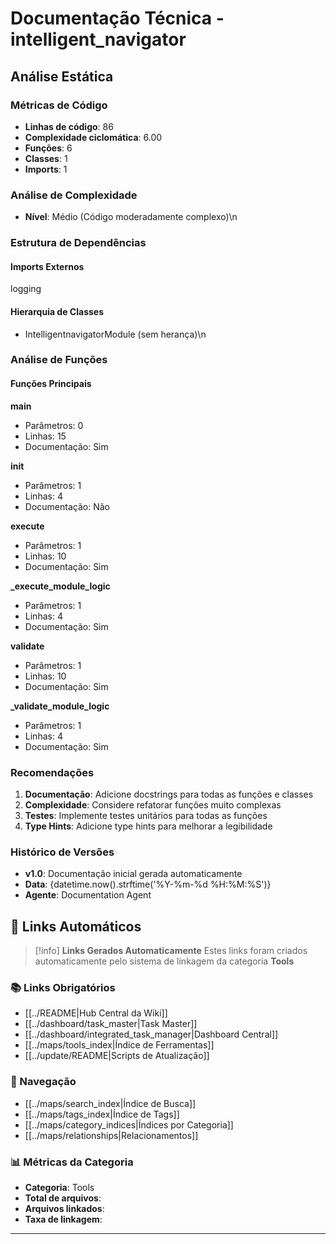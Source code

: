 # Documentação Técnica - intelligent_navigator

## Análise Estática

### Métricas de Código
- **Linhas de código**: 86
- **Complexidade ciclomática**: 6.00
- **Funções**: 6
- **Classes**: 1
- **Imports**: 1

### Análise de Complexidade
- **Nível**: Médio (Código moderadamente complexo)\n
### Estrutura de Dependências

#### Imports Externos
logging

#### Hierarquia de Classes
- IntelligentnavigatorModule (sem herança)\n
### Análise de Funções

#### Funções Principais
**main**
- Parâmetros: 0
- Linhas: 15
- Documentação: Sim

**__init__**
- Parâmetros: 1
- Linhas: 4
- Documentação: Não

**execute**
- Parâmetros: 1
- Linhas: 10
- Documentação: Sim

**_execute_module_logic**
- Parâmetros: 1
- Linhas: 4
- Documentação: Sim

**validate**
- Parâmetros: 1
- Linhas: 10
- Documentação: Sim

**_validate_module_logic**
- Parâmetros: 1
- Linhas: 4
- Documentação: Sim

### Recomendações

1. **Documentação**: Adicione docstrings para todas as funções e classes
2. **Complexidade**: Considere refatorar funções muito complexas
3. **Testes**: Implemente testes unitários para todas as funções
4. **Type Hints**: Adicione type hints para melhorar a legibilidade

### Histórico de Versões

- **v1.0**: Documentação inicial gerada automaticamente
- **Data**: {datetime.now().strftime('%Y-%m-%d %H:%M:%S')}
- **Agente**: Documentation Agent


## 🔗 **Links Automáticos**

> [!info] **Links Gerados Automaticamente**
> Estes links foram criados automaticamente pelo sistema de linkagem da categoria **Tools**

### **📚 Links Obrigatórios**
- [[../README|Hub Central da Wiki]]
- [[../dashboard/task_master|Task Master]]
- [[../dashboard/integrated_task_manager|Dashboard Central]]
- [[../maps/tools_index|Índice de Ferramentas]]
- [[../update/README|Scripts de Atualização]]

### **🧭 Navegação**
- [[../maps/search_index|Índice de Busca]]
- [[../maps/tags_index|Índice de Tags]]
- [[../maps/category_indices|Índices por Categoria]]
- [[../maps/relationships|Relacionamentos]]

### **📊 Métricas da Categoria**
- **Categoria**: Tools
- **Total de arquivos**: <!-- Contador automático -->
- **Arquivos linkados**: <!-- Contador automático -->
- **Taxa de linkagem**: <!-- Percentual automático -->

---

